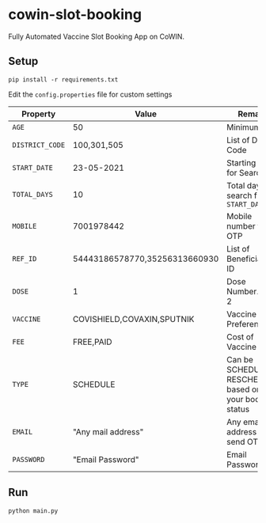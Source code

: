 # cowin-slot-booking
Fully Automated Vaccine Slot Booking App on CoWIN.

## Setup
```
pip install -r requirements.txt
```

Edit the `config.properties` file for custom settings

|Property | Value | Remark |
|--- | --- | --- |
|`AGE` | 50 | Minimum Age |
|`DISTRICT_CODE` | 100,301,505 | List of District Code |
|`START_DATE` | 23-05-2021 | Starting Date for Search |
|`TOTAL_DAYS` | 10 | Total days to search from `START_DATE` |
|`MOBILE` | 7001978442 | Mobile number for OTP |
|`REF_ID` | 54443186578770,35256313660930 | List of Beneficiary ID |
|`DOSE` | 1 | Dose Number. 1 or 2 |
|`VACCINE` | COVISHIELD,COVAXIN,SPUTNIK | Vaccine Type Preference |
|`FEE` | FREE,PAID | Cost of Vaccine |
|`TYPE` | SCHEDULE | Can be SCHEDULE or RESCHEDULE based on your booking status |
|`EMAIL` | "Any mail address" | Any email address to send OTP |
|`PASSWORD` | "Email Password" | Email Password |

## Run
```
python main.py
```
